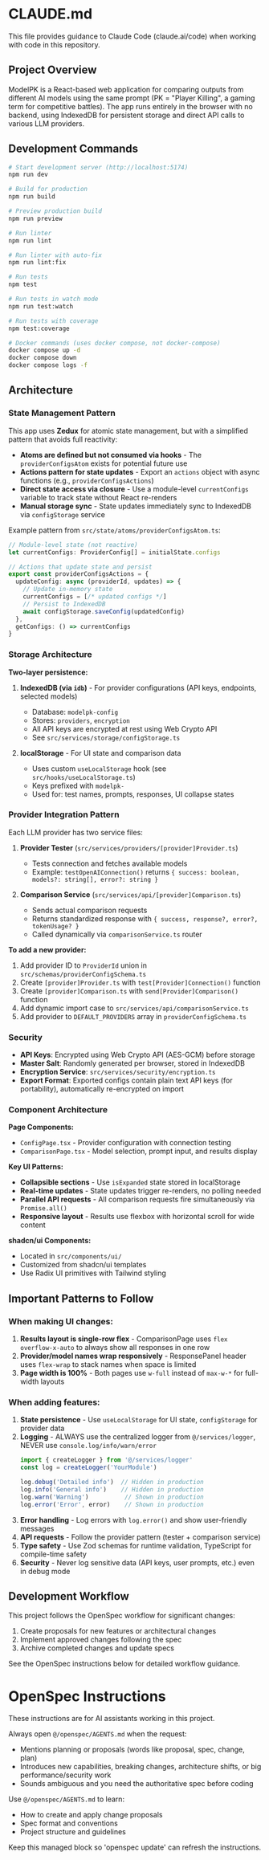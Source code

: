 # CLAUDE.md

This file provides guidance to Claude Code (claude.ai/code) when working with code in this repository.

## Project Overview

ModelPK is a React-based web application for comparing outputs from different AI models using the same prompt (PK = "Player Killing", a gaming term for competitive battles). The app runs entirely in the browser with no backend, using IndexedDB for persistent storage and direct API calls to various LLM providers.

## Development Commands

```bash
# Start development server (http://localhost:5174)
npm run dev

# Build for production
npm run build

# Preview production build
npm run preview

# Run linter
npm run lint

# Run linter with auto-fix
npm run lint:fix

# Run tests
npm test

# Run tests in watch mode
npm run test:watch

# Run tests with coverage
npm test:coverage

# Docker commands (uses docker compose, not docker-compose)
docker compose up -d
docker compose down
docker compose logs -f
```

## Architecture

### State Management Pattern

This app uses **Zedux** for atomic state management, but with a simplified pattern that avoids full reactivity:

- **Atoms are defined but not consumed via hooks** - The `providerConfigsAtom` exists for potential future use
- **Actions pattern for state updates** - Export an `actions` object with async functions (e.g., `providerConfigsActions`)
- **Direct state access via closure** - Use a module-level `currentConfigs` variable to track state without React re-renders
- **Manual storage sync** - State updates immediately sync to IndexedDB via `configStorage` service

Example pattern from `src/state/atoms/providerConfigsAtom.ts`:
```typescript
// Module-level state (not reactive)
let currentConfigs: ProviderConfig[] = initialState.configs

// Actions that update state and persist
export const providerConfigsActions = {
  updateConfig: async (providerId, updates) => {
    // Update in-memory state
    currentConfigs = [/* updated configs */]
    // Persist to IndexedDB
    await configStorage.saveConfig(updatedConfig)
  },
  getConfigs: () => currentConfigs
}
```

### Storage Architecture

**Two-layer persistence:**

1. **IndexedDB (via `idb`)** - For provider configurations (API keys, endpoints, selected models)
   - Database: `modelpk-config`
   - Stores: `providers`, `encryption`
   - All API keys are encrypted at rest using Web Crypto API
   - See `src/services/storage/configStorage.ts`

2. **localStorage** - For UI state and comparison data
   - Uses custom `useLocalStorage` hook (see `src/hooks/useLocalStorage.ts`)
   - Keys prefixed with `modelpk-`
   - Used for: test names, prompts, responses, UI collapse states

### Provider Integration Pattern

Each LLM provider has two service files:

1. **Provider Tester** (`src/services/providers/[provider]Provider.ts`)
   - Tests connection and fetches available models
   - Example: `testOpenAIConnection()` returns `{ success: boolean, models?: string[], error?: string }`

2. **Comparison Service** (`src/services/api/[provider]Comparison.ts`)
   - Sends actual comparison requests
   - Returns standardized response with `{ success, response?, error?, tokenUsage? }`
   - Called dynamically via `comparisonService.ts` router

**To add a new provider:**
1. Add provider ID to `ProviderId` union in `src/schemas/providerConfigSchema.ts`
2. Create `[provider]Provider.ts` with `test[Provider]Connection()` function
3. Create `[provider]Comparison.ts` with `send[Provider]Comparison()` function
4. Add dynamic import case to `src/services/api/comparisonService.ts`
5. Add provider to `DEFAULT_PROVIDERS` array in `providerConfigSchema.ts`

### Security

- **API Keys**: Encrypted using Web Crypto API (AES-GCM) before storage
- **Master Salt**: Randomly generated per browser, stored in IndexedDB
- **Encryption Service**: `src/services/security/encryption.ts`
- **Export Format**: Exported configs contain plain text API keys (for portability), automatically re-encrypted on import

### Component Architecture

**Page Components:**
- `ConfigPage.tsx` - Provider configuration with connection testing
- `ComparisonPage.tsx` - Model selection, prompt input, and results display

**Key UI Patterns:**
- **Collapsible sections** - Use `isExpanded` state stored in localStorage
- **Real-time updates** - State updates trigger re-renders, no polling needed
- **Parallel API requests** - All comparison requests fire simultaneously via `Promise.all()`
- **Responsive layout** - Results use flexbox with horizontal scroll for wide content

**shadcn/ui Components:**
- Located in `src/components/ui/`
- Customized from shadcn/ui templates
- Use Radix UI primitives with Tailwind styling

## Important Patterns to Follow

### When making UI changes:

1. **Results layout is single-row flex** - ComparisonPage uses `flex overflow-x-auto` to always show all responses in one row
2. **Provider/model names wrap responsively** - ResponsePanel header uses `flex-wrap` to stack names when space is limited
3. **Page width is 100%** - Both pages use `w-full` instead of `max-w-*` for full-width layouts

### When adding features:

1. **State persistence** - Use `useLocalStorage` for UI state, `configStorage` for provider data
2. **Logging** - ALWAYS use the centralized logger from `@/services/logger`, NEVER use `console.log/info/warn/error`
   ```typescript
   import { createLogger } from '@/services/logger'
   const log = createLogger('YourModule')

   log.debug('Detailed info')  // Hidden in production
   log.info('General info')    // Hidden in production
   log.warn('Warning')          // Shown in production
   log.error('Error', error)    // Shown in production
   ```
3. **Error handling** - Log errors with `log.error()` and show user-friendly messages
4. **API requests** - Follow the provider pattern (tester + comparison service)
5. **Type safety** - Use Zod schemas for runtime validation, TypeScript for compile-time safety
6. **Security** - Never log sensitive data (API keys, user prompts, etc.) even in debug mode

## Development Workflow

This project follows the OpenSpec workflow for significant changes:
1. Create proposals for new features or architectural changes
2. Implement approved changes following the spec
3. Archive completed changes and update specs

See the OpenSpec instructions below for detailed workflow guidance.

<!-- OPENSPEC:START -->
# OpenSpec Instructions

These instructions are for AI assistants working in this project.

Always open `@/openspec/AGENTS.md` when the request:
- Mentions planning or proposals (words like proposal, spec, change, plan)
- Introduces new capabilities, breaking changes, architecture shifts, or big performance/security work
- Sounds ambiguous and you need the authoritative spec before coding

Use `@/openspec/AGENTS.md` to learn:
- How to create and apply change proposals
- Spec format and conventions
- Project structure and guidelines

Keep this managed block so 'openspec update' can refresh the instructions.

<!-- OPENSPEC:END -->
